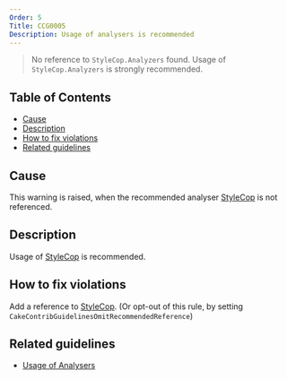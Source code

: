 ```yaml
---
Order: 5
Title: CCG0005
Description: Usage of analysers is recommended
---
```


 > No reference to `StyleCop.Analyzers` found. Usage of `StyleCop.Analyzers` is strongly recommended.

<!-- START doctoc generated TOC please keep comment here to allow auto update -->
<!-- DON'T EDIT THIS SECTION, INSTEAD RE-RUN doctoc TO UPDATE -->
## Table of Contents

- [Cause](#cause)
- [Description](#description)
- [How to fix violations](#how-to-fix-violations)
- [Related guidelines](#related-guidelines)

<!-- END doctoc generated TOC please keep comment here to allow auto update -->

## Cause

This warning is raised, when the recommended analyser [StyleCop](https://github.com/DotNetAnalyzers/StyleCopAnalyzers) is not referenced.

## Description

Usage of [StyleCop](https://github.com/DotNetAnalyzers/StyleCopAnalyzers) is recommended.

## How to fix violations

Add a reference to [StyleCop](https://github.com/DotNetAnalyzers/StyleCopAnalyzers).
(Or opt-out of this rule, by setting `CakeContribGuidelinesOmitRecommendedReference`)

## Related guidelines

* [Usage of Analysers](../guidelines/Analysers)